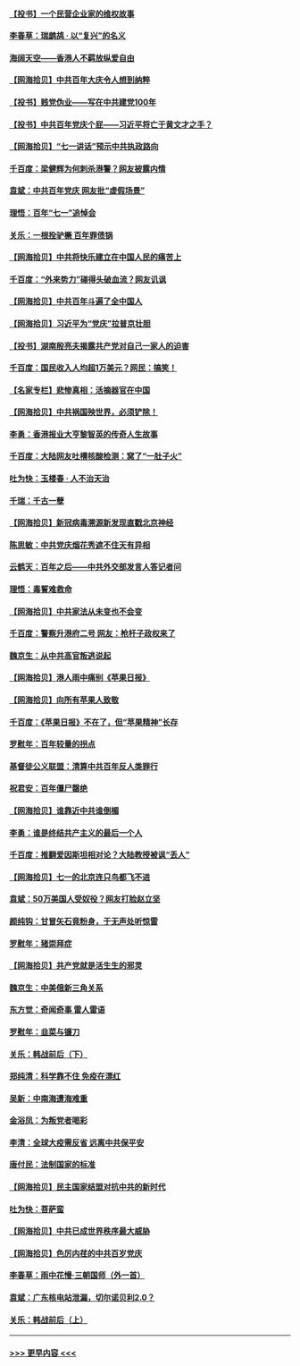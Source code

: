#### [【投书】一个民营企业家的维权故事](../pages/nsc993/n13070932.md?t=07062001) 
#### [李春草：瑞鹧鸪 · 以“复兴”的名义](../pages/nsc993/n13069984.md?t=07062001) 
#### [海阔天空——香港人不羁放纵爱自由](../pages/nsc993/n13069407.md?t=07062001) 
#### [【网海拾贝】中共百年大庆令人想到纳粹](../pages/nsc993/n13068483.md?t=07062001) 
#### [【投书】贱党伪业——写在中共建党100年](../pages/nsc993/n13067843.md?t=07062001) 
#### [【投书】中共百年党庆个屁——习近平将亡于黄文才之手？](../pages/nsc993/n13067425.md?t=07062001) 
#### [【网海拾贝】“七一讲话”预示中共执政路向](../pages/nsc993/n13066434.md?t=07062001) 
#### [千百度：梁健辉为何刺杀港警？网友披露内情](../pages/nsc993/n13066979.md?t=07062001) 
#### [袁斌：中共百年党庆 网友批“虚假场景”](../pages/nsc993/n13066385.md?t=07062001) 
#### [理悟：百年“七一”追悼会](../pages/nsc993/n13066106.md?t=07062001) 
#### [关乐：一根拴驴橛 百年罪债锅](../pages/nsc993/n13066089.md?t=07062001) 
#### [【网海拾贝】中共将快乐建立在中国人民的痛苦上](../pages/nsc993/n13064939.md?t=07062001) 
#### [千百度：“外来势力”碰得头破血流？网友讥讽](../pages/nsc993/n13064878.md?t=07062001) 
#### [【网海拾贝】中共百年斗遍了全中国人](../pages/nsc993/n13060020.md?t=07062001) 
#### [【网海拾贝】习近平为“党庆”拉普京壮胆](../pages/nsc993/n13057781.md?t=07062001) 
#### [【投书】湖南殷亮夫揭露共产党对自己一家人的迫害](../pages/nsc993/n13057744.md?t=07062001) 
#### [千百度：国民收入人均超1万美元？网民：搞笑！](../pages/nsc993/n13057692.md?t=07062001) 
#### [【名家专栏】悲惨真相：活摘器官在中国](../pages/nsc993/n13056611.md?t=07062001) 
#### [【网海拾贝】中共祸国殃世界，必须铲除！](../pages/nsc993/n13056011.md?t=07062001) 
#### [李勇：香港报业大亨黎智英的传奇人生故事](../pages/nsc993/n13055258.md?t=07062001) 
#### [千百度：大陆网友吐槽核酸检测：窝了“一肚子火”](../pages/nsc993/n13055194.md?t=07062001) 
#### [吐为快：玉楼春 · 人不治天治](../pages/nsc993/n13054028.md?t=07062001) 
#### [千瑞：千古一孽](../pages/nsc993/n13054016.md?t=07062001) 
#### [【网海拾贝】新冠病毒溯源新发现直戳北京神经](../pages/nsc993/n13052425.md?t=07062001) 
#### [陈思敏：中共党庆烟花秀遮不住天有异相](../pages/nsc993/n13052020.md?t=07062001) 
#### [云鹤天：百年之后——中共外交部发言人答记者问](../pages/nsc993/n13051604.md?t=07062001) 
#### [理悟：毒誓难救命](../pages/nsc993/n13051601.md?t=07062001) 
#### [【网海拾贝】中共家法从未变也不会变](../pages/nsc993/n13050366.md?t=07062001) 
#### [千百度：警察升港府二号 网友：枪杆子政权来了](../pages/nsc993/n13050261.md?t=07062001) 
#### [魏京生：从中共高官叛逃说起](../pages/nsc993/n13048997.md?t=07062001) 
#### [【网海拾贝】港人雨中痛别《苹果日报》](../pages/nsc993/n13048941.md?t=07062001) 
#### [【网海拾贝】向所有苹果人致敬](../pages/nsc993/n13046795.md?t=07062001) 
#### [千百度：《苹果日报》不在了，但“苹果精神”长存](../pages/nsc993/n13046703.md?t=07062001) 
#### [罗慰年：百年较量的拐点](../pages/nsc993/n13046542.md?t=07062001) 
#### [基督徒公义联盟：清算中共百年反人类罪行](../pages/nsc993/n13046499.md?t=07062001) 
#### [祝君安：百年僵尸罄绝](../pages/nsc993/n13045595.md?t=07062001) 
#### [【网海拾贝】谁靠近中共谁倒楣](../pages/nsc993/n13044667.md?t=07062001) 
#### [李勇：谁是终结共产主义的最后一个人](../pages/nsc993/n13044397.md?t=07062001) 
#### [千百度：推翻爱因斯坦相对论？大陆教授被讽“丢人”](../pages/nsc993/n13043908.md?t=07062001) 
#### [【网海拾贝】七一的北京连只鸟都飞不进](../pages/nsc993/n13041377.md?t=07062001) 
#### [袁斌：50万美国人受奴役？网友打脸赵立坚](../pages/nsc993/n13041330.md?t=07062001) 
#### [颜纯钩：甘冒矢石竟粉身，于无声处听惊雷](../pages/nsc993/n13041140.md?t=07062001) 
#### [罗慰年：猪崇拜症](../pages/nsc993/n13041071.md?t=07062001) 
#### [【网海拾贝】共产党就是活生生的邪灵](../pages/nsc993/n13036627.md?t=07062001) 
#### [魏京生：中美俄新三角关系](../pages/nsc993/n13035986.md?t=07062001) 
#### [东方觉：奇闻奇事 雷人雷语](../pages/nsc993/n13035878.md?t=07062001) 
#### [罗慰年：韭菜与镰刀](../pages/nsc993/n13034374.md?t=07062001) 
#### [关乐：韩战前后（下）](../pages/nsc993/n13034113.md?t=07062001) 
#### [郑纯清：科学靠不住 免疫在漂红](../pages/nsc993/n13034093.md?t=07062001) 
#### [吴新：中南海遭海难重](../pages/nsc993/n13034084.md?t=07062001) 
#### [金浴凤：为叛党者喝彩](../pages/nsc993/n13034058.md?t=07062001) 
#### [李清：全球大疫需反省 远离中共保平安](../pages/nsc993/n13033784.md?t=07062001) 
#### [唐付民：法制国家的标准](../pages/nsc993/n13032944.md?t=07062001) 
#### [【网海拾贝】民主国家结盟对抗中共的新时代](../pages/nsc993/n13031717.md?t=07062001) 
#### [吐为快：菩萨蛮](../pages/nsc993/n13030033.md?t=07062001) 
#### [【网海拾贝】中共已成世界秩序最大威胁](../pages/nsc993/n13028138.md?t=07062001) 
#### [【网海拾贝】色厉内荏的中共百岁党庆](../pages/nsc993/n13025582.md?t=07062001) 
#### [李春草：雨中花慢‧三朝国师（外一首）](../pages/nsc993/n13025567.md?t=07062001) 
#### [袁斌：广东核电站泄漏，切尔诺贝利2.0？](../pages/nsc993/n13025475.md?t=07062001) 
#### [关乐：韩战前后（上）](../pages/nsc993/n13025387.md?t=07062001) 

----
#### [ >>> 更早内容 <<< ](../indexes/nsc993-earlier.md)
